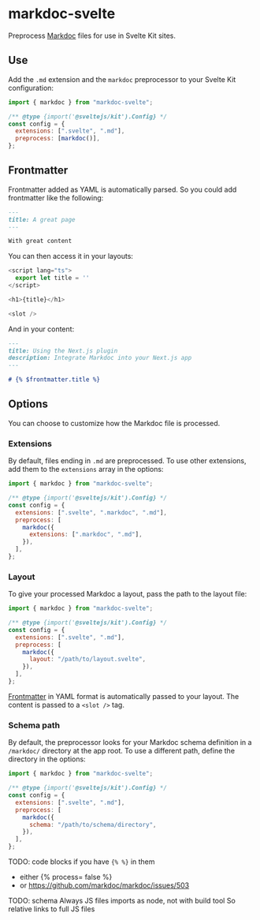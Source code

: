 # markdoc-svelte

Preprocess [Markdoc](https://markdoc.io/) files for use in Svelte Kit sites.

## Use

Add the `.md` extension and the `markdoc` preprocessor to your Svelte Kit configuration:

```javascript
import { markdoc } from "markdoc-svelte";

/** @type {import('@sveltejs/kit').Config} */
const config = {
  extensions: [".svelte", ".md"],
  preprocess: [markdoc()],
};
```

## Frontmatter

Frontmatter added as YAML is automatically parsed.
So you could add frontmatter like the following:

```markdown
---
title: A great page
---

With great content
```

You can then access it in your layouts:

```javascript
<script lang="ts">
  export let title = ''
</script>

<h1>{title}</h1>

<slot />
```

And in your content:

```markdown
---
title: Using the Next.js plugin
description: Integrate Markdoc into your Next.js app
---

# {% $frontmatter.title %}
```

## Options

You can choose to customize how the Markdoc file is processed.

### Extensions

By default, files ending in `.md` are preprocessed.
To use other extensions, add them to the `extensions` array in the options:

```javascript
import { markdoc } from "markdoc-svelte";

/** @type {import('@sveltejs/kit').Config} */
const config = {
  extensions: [".svelte", ".markdoc", ".md"],
  preprocess: [
    markdoc({
      extensions: [".markdoc", ".md"],
    }),
  ],
};
```

### Layout

To give your processed Markdoc a layout, pass the path to the layout file:

```javascript
import { markdoc } from "markdoc-svelte";

/** @type {import('@sveltejs/kit').Config} */
const config = {
  extensions: [".svelte", ".md"],
  preprocess: [
    markdoc({
      layout: "/path/to/layout.svelte",
    }),
  ],
};
```

[Frontmatter](#frontmatter) in YAML format is automatically passed to your layout.
The content is passed to a `<slot />` tag.

### Schema path

By default, the preprocessor looks for your Markdoc schema definition in a `/markdoc/` directory at the app root.
To use a different path, define the directory in the options:

```javascript
import { markdoc } from "markdoc-svelte";

/** @type {import('@sveltejs/kit').Config} */
const config = {
  extensions: [".svelte", ".md"],
  preprocess: [
    markdoc({
      schema: "/path/to/schema/directory",
    }),
  ],
};
```


TODO: code blocks if you have `{% %}` in them
* either {% process= false %}
* or https://github.com/markdoc/markdoc/issues/503


TODO: schema
Always JS files
imports as node, not with build tool
So relative links to full JS files
